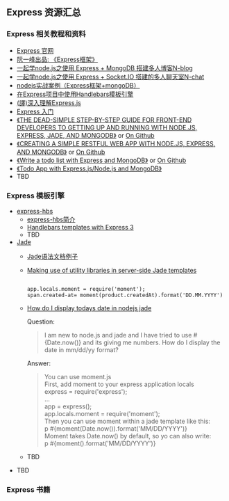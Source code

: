 ## Express 资源汇总

### Express 相关教程和资料
- [Express 官网](http://expressjs.com/)
- [阮一峰出品: 《Express框架》](http://javascript.ruanyifeng.com/nodejs/express.html)
- [一起学node.js之使用 Express + MongoDB 搭建多人博客N-blog](https://github.com/nswbmw/N-blog/wiki/_pages)
- [一起学node.js之使用 Express + Socket.IO 搭建的多人聊天室N-chat](https://github.com/nswbmw/N-chat/wiki/_pages)
- [nodejs实战案例（Express框架+mongoDB）](https://github.com/tangguangyao/know)
- [在Express项目中使用Handlebars模板引擎](http://xvfeng.me/posts/Using-Handlebarsjs-with-Expressjs/)
- [(譯)深入理解Express.js](http://xvfeng.me/posts/understanding-expressjs/)
- [Express 入门](http://jinlong.github.io/blog/2014/01/07/introduction-to-express/)
- [《THE DEAD-SIMPLE STEP-BY-STEP GUIDE FOR FRONT-END DEVELOPERS TO GETTING UP AND RUNNING WITH NODE.JS, EXPRESS, JADE, AND MONGODB》](http://cwbuecheler.com/web/tutorials/2013/node-express-mongo/) or [On Github](https://github.com/cwbuecheler/node-tutorial-for-frontend-devs)
- [《CREATING A SIMPLE RESTFUL WEB APP WITH NODE.JS, EXPRESS, AND MONGODB》](http://cwbuecheler.com/web/tutorials/2014/restful-web-app-node-express-mongodb/) or [On Github](https://github.com/cwbuecheler/node-tutorial-2-restful-app)
- [《Write a todo list with Express and MongoDB》](http://dreamerslab.com/blog/en/write-a-todo-list-with-express-and-mongodb/) or [On Github](https://github.com/dreamerslab/express-todo-example/)
- [《Todo App with Express.js/Node.js and MongoDB》](http://webapplog.com/todo-app-with-express-jsnode-js-and-mongodb/)
- TBD

### Express 模板引擎
- [express-hbs](https://github.com/barc/express-hbs)
  - [express-hbs简介](http://ekoneko.github.io/node/express-hbs/)
  - [Handlebars templates with Express 3](http://derpturkey.com/handlebars-templates-with-express-3/)
  - TBD
- [Jade](http://jade-lang.com/)
  - [Jade语法文档例子](http://jade-syntax.coffee-js.org/)
  - [Making use of utility libraries in server-side Jade templates](https://coderwall.com/p/egh53a)
    <pre><code>
    app.locals.moment = require('moment');  
    span.created-at= moment(product.createdAt).format('DD.MM.YYYY')
    </code></pre>
  - [How do I display todays date in nodejs jade](http://stackoverflow.com/questions/12419396/how-do-i-display-todays-date-in-nodejs-jade)

    Question:  
    > I am new to node.js and jade and I have tried to use #{Date.now()} and its giving me numbers. How do I display the date in mm/dd/yy format? 

    Answer:
    > You can use moment.js  
	First, add moment to your express application locals  
	express = require('express');  
	...  
	app = express();  
	app.locals.moment = require('moment');  
	Then you can use moment within a jade template like this:  
	p #{moment(Date.now()).format('MM/DD/YYYY')}  
	Moment takes Date.now() by default, so yo can also write:  
	p #{moment().format('MM/DD/YYYY')}
  - TBD
- TBD

### Express 书籍